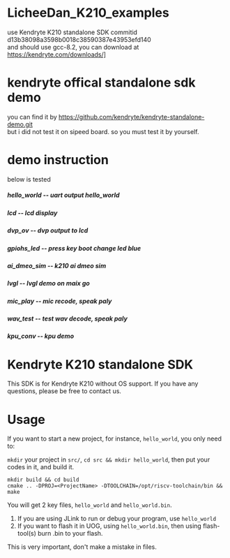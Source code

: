 LicheeDan_K210_examples
======
use Kendryte K210 standalone SDK commitid d13b38098a3598b0018c38590387e43953efd140  
and should use gcc-8.2, you can download at https://kendryte.com/downloads/]

kendryte offical standalone sdk demo
======
you can find it by https://github.com/kendryte/kendryte-standalone-demo.git  
but i did not test it on sipeed board. so you must test it by yourself. 

demo instruction
======

below is tested

##### hello_world -- uart output hello_world
##### lcd -- lcd display
##### dvp_ov -- dvp output to lcd
##### gpiohs_led -- press key boot change led blue
##### ai_dmeo_sim -- k210 ai dmeo sim
##### lvgl -- lvgl demo on maix go
##### mic_play -- mic recode, speak paly
##### wav_test -- test wav decode, speak paly
##### kpu_conv -- kpu demo

Kendryte K210 standalone SDK
======

This SDK is for Kendryte K210 without OS support.
If you have any questions, please be free to contact us.

# Usage

If you want to start a new project, for instance, `hello_world`, you only need to:

`mkdir` your project in `src/`, `cd src && mkdir hello_world`, then put your codes in it, and build it.

```shell
mkdir build && cd build
cmake .. -DPROJ=<ProjectName> -DTOOLCHAIN=/opt/riscv-toolchain/bin && make
```

You will get 2 key files, `hello_world` and `hello_world.bin`.

1. If you are using JLink to run or debug your program, use `hello_world`
2. If you want to flash it in UOG, using `hello_world.bin`, then using flash-tool(s) burn <ProjectName>.bin to your flash.

This is very important, don't make a mistake in files.
